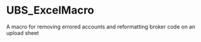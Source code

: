 # UBS_ExcelMacro
A macro for removing errored accounts and reformatting broker code on an upload sheet

